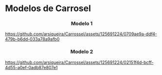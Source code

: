 # Modelos de Carrosel 
<h3 align="center">Modelo 1</h3>

https://github.com/arsiqueira/Carrossel/assets/125691224/0709ae9a-ddf4-479b-b6dd-033a78a9afb0

<h3 align ="center">Modelo 2</h3>



https://github.com/arsiqueira/Carrossel/assets/125691224/02151f4d-bcff-4d55-a0ef-0adb87e807e1

